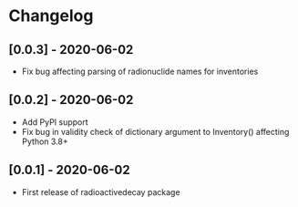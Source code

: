 # Changelog

## [0.0.3] - 2020-06-02
- Fix bug affecting parsing of radionuclide names for inventories

## [0.0.2] - 2020-06-02
- Add PyPI support
- Fix bug in validity check of dictionary argument to Inventory() affecting Python 3.8+

## [0.0.1] - 2020-06-02
- First release of radioactivedecay package